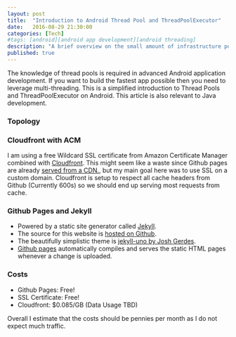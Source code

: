 ```yaml
---
layout: post
title:  "Introduction to Android Thread Pool and ThreadPoolExecutor"
date:   2016-08-29 21:30:00
categories: [Tech]
#tags: [android][android app development][android threading]
description: "A brief overview on the small amount of infrastructure powering this site."
published: true
---
```

The knowledge of thread pools is required in advanced Android application development. If you want to build the fastest app possible then you need to leverage multi-threading. This is a simplified introduction to Thread Pools and ThreadPoolExecutor on Android. This article is also relevant to Java development.

### Topology
<!-- ![ThreadPool Diagram](/images/thread-pool.png) -->

### Cloudfront with ACM
I am using a free Wildcard SSL certificate from Amazon Certificate Manager combined with [Cloudfront][cloudfront].
This might seem like a waste since Github pages are already [served from a CDN.][pages_cdn], but my main goal here was to use SSL on a custom domain.
Cloudfront is setup to respect all cache headers from Github (Currently 600s) so we should end up serving most requests from cache.

### Github Pages and Jekyll
* Powered by a static site generator called [Jekyll][jekyll].
* The source for this website is [hosted on Github][alexmgraham_repo].
* The beautifully simplistic theme is [jekyll-uno by Josh Gerdes][jekyll-uno].
* [Github pages][github-pages] automatically compiles and serves the static HTML pages whenever a change is uploaded.


### Costs
* Github Pages: Free!
* SSL Certificate: Free!
* Cloudfront: $0.085/GB (Data Usage TBD)

Overall I estimate that the costs should be pennies per month as I do not expect much traffic.

[cloudfront]:     https://aws.amazon.com/cloudfront/
[pages_cdn]:      https://github.com/blog/1715-faster-more-awesome-github-pages
[alexmgraham_repo]:      https://github.com/alexmgraham/alexmgraham.github.io
[jekyll-uno]: https://github.com/joshgerdes/jekyll-uno
[github-pages]: http://jekyllrb.com/docs/github-pages/
[jekyll]: http://jekyllrb.com/
